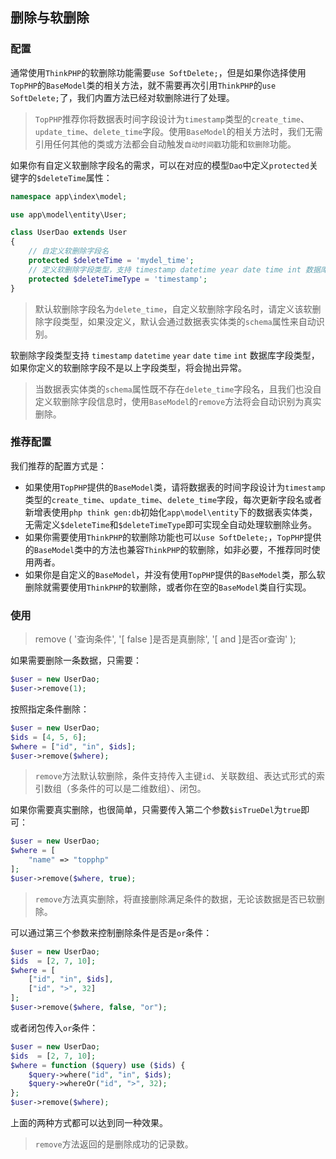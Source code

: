 ## 删除与软删除

### 配置

通常使用`ThinkPHP`的软删除功能需要`use SoftDelete;`，但是如果你选择使用`TopPHP`的`BaseModel`类的相关方法，就不需要再次引用`ThinkPHP`的`use SoftDelete;`了，我们内置方法已经对软删除进行了处理。

> `TopPHP`推荐你将数据表时间字段设计为`timestamp`类型的`create_time`、`update_time`、`delete_time`字段。使用`BaseModel`的相关方法时，我们无需引用任何其他的类或方法都会自动触发`自动时间戳`功能和`软删除`功能。

如果你有自定义软删除字段名的需求，可以在对应的模型`Dao`中定义`protected`关键字的`$deleteTime`属性：

```php
namespace app\index\model;

use app\model\entity\User;

class UserDao extends User
{
    // 自定义软删除字段名
    protected $deleteTime = 'mydel_time';
    // 定义软删除字段类型，支持 timestamp datetime year date time int 数据库字段类型
    protected $deleteTimeType = 'timestamp';
}
```

> 默认软删除字段名为`delete_time`，自定义软删除字段名时，请定义该软删除字段类型，如果没定义，默认会通过数据表实体类的`schema`属性来自动识别。

软删除字段类型支持 `timestamp` `datetime` `year` `date` `time` `int` 数据库字段类型，如果你定义的软删除字段不是以上字段类型，将会抛出异常。

> 当数据表实体类的`schema`属性既不存在`delete_time`字段名，且我们也没自定义软删除字段信息时，使用`BaseModel`的`remove`方法将会自动识别为真实删除。

### 推荐配置

我们推荐的配置方式是：

* 如果使用`TopPHP`提供的`BaseModel`类，请将数据表的时间字段设计为`timestamp`类型的`create_time`、`update_time`、`delete_time`字段，每次更新字段名或者新增表使用`php think gen:db`初始化`app\model\entity`下的数据表实体类，无需定义`$deleteTime`和`$deleteTimeType`即可实现全自动处理软删除业务。
* 如果你需要使用`ThinkPHP`的软删除功能也可以`use SoftDelete;`，`TopPHP`提供的`BaseModel`类中的方法也兼容`ThinkPHP`的软删除，如非必要，不推荐同时使用两者。
* 如果你是自定义的`BaseModel`，并没有使用`TopPHP`提供的`BaseModel`类，那么软删除就需要使用`ThinkPHP`的软删除，或者你在空的`BaseModel`类自行实现。

### 使用

> remove \( '查询条件', '\[ false \]是否是真删除', '\[ and \]是否or查询' \);

如果需要删除一条数据，只需要：

```php
$user = new UserDao;
$user->remove(1);
```

按照指定条件删除：

```php
$user = new UserDao;
$ids = [4, 5, 6];
$where = ["id", "in", $ids];
$user->remove($where);
```

> `remove`方法默认软删除，条件支持传入主键`id`、关联数组、表达式形式的索引数组（多条件的可以是二维数组）、闭包。

如果你需要真实删除，也很简单，只需要传入第二个参数`$isTrueDel`为`true`即可：

```php
$user = new UserDao;
$where = [
    "name" => "topphp"
];
$user->remove($where, true);
```

> `remove`方法真实删除，将直接删除满足条件的数据，无论该数据是否已软删除。

可以通过第三个参数来控制删除条件是否是`or`条件：

```php
$user = new UserDao;
$ids  = [2, 7, 10];
$where = [
    ["id", "in", $ids],
    ["id", ">", 32]
];
$user->remove($where, false, "or");
```

或者闭包传入`or`条件：

```php
$user = new UserDao;
$ids  = [2, 7, 10];
$where = function ($query) use ($ids) {
    $query->where("id", "in", $ids);
    $query->whereOr("id", ">", 32);
};
$user->remove($where);
```

上面的两种方式都可以达到同一种效果。

> `remove`方法返回的是删除成功的记录数。